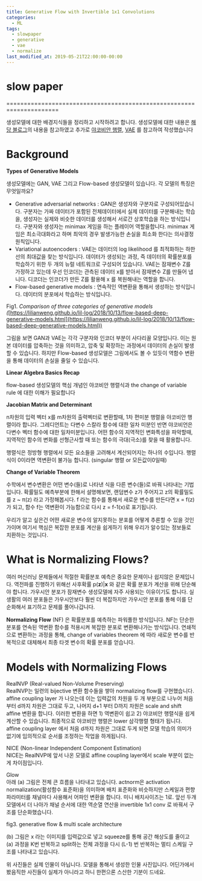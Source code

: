 ```yaml
---
title: Generative Flow with Invertible 1x1 Convolutions
categories:
  - ML
tags:
  - slowpaper
  - generative  
  - vae
  - normalize
last_modified_at: 2019-05-21T22:00:00-00:00
---
```


# slow paper
=====================================================================

생성모델에 대한 배경지식들을 정리하고 시작하려고 합니다. 생성모델에 대한 내용은 [해당 블로그](https://lilianweng.github.io/lil-log/2018/10/13/flow-based-deep-generative-models.html)의 내용을 참고하였고 추가로 [야코비안 행렬](https://darkpgmr.tistory.com/132), [VAE](https://ratsgo.github.io/generative%20model/2018/01/27/VAE/) 를 참고하여 작성했습니다

**Background**
==============

**Types of Generative Models**

생성모델에는 GAN, VAE 그리고 Flow-based 생성모델이 있습니다. 각 모델의 특징은 무엇일까요?

*   Generative adversarial networks : GAN은 생성자와 구분자로 구성되어있습니다. 구분자는 가짜 데이터가 포함된 전체데이터에서 실제 데이터를 구분해내는 학습을, 생성자는 실제와 비슷한 데이터를 생성해서 서로간 상호학습을 하는 방식입니다. 구분자와 생성자는 minimax 게임을 하는 플레이어 역할을합니다. minimax 게임은 최소극대화라고 하며 최악의 경우 발생가능한 손실을 최소화 한다는 의사결정 원칙입니다.
*   Variational autoencoders : VAE는 데이터의 log likelihood 를 최적화하는 하한선의 최대값을 찾는 방식입니다. 데이터가 생성되는 과정, 즉 데이터의 확률분포를 학습하기 위한 두 개의 뉴럴 네트워크로 구성되어 있습니다. VAE는 잠재변수 Z를 가정하고 있는데 우선 인코더는 관측된 데이터 x를 받아서 잠재변수 Z를 만들어 냅니다. 디코더는 인코더가 만든 Z를 활용해 x 를 복원해내는 역할을 합니다.
*   Flow-based generative models : 연속적인 역변환을 통해서 생성하는 방식입니다. 데이터의 분포에서 학습하는 방식입니다.

Fig1. _Comparison of three categories of generative models (_[https://lilianweng.github.io/lil-log/2018/10/13/flow-based-deep-generative-models.html](https://lilianweng.github.io/lil-log/2018/10/13/flow-based-deep-generative-models.html))

그림을 보면 GAN과 VAE는 각각 구분자와 인코더 부분이 사다리꼴 모양입니다. 이는 원본 데이터를 압축하는 것을 의미하고, 압축 및 확장하는 과정에서 데이터의 손실이 발생할 수 있습니다. 하지만 Flow-based 생성모델은 그림에서도 볼 수 있듯이 역함수 변환을 통해 데이터의 손실을 줄일 수 있습니다.

**Linear Algebra Basics Recap**

flow-based 생성모델의 핵심 개념인 야코비안 행렬식과 the change of variable rule 에 대한 이해가 필요합니다

**Jacobian Matrix and Determinant**

n차원의 입력 벡터 x를 m차원의 출력벡터로 변환할때, 1차 편미분 행렬을 야코비안 행렬이라 합니다. 그레디언트는 다변수 스칼라 함수에 대한 일차 미분인 반면 야코비언은 다변수 벡터 함수에 대한 일차미분입니다. 어떤 함수의 지역적인 변화특성을 파악할때, 지역적인 함수의 변화를 선형근사할 때 또는 함수의 극대(극소)를 찾을 때 활용합니다.

행렬식은 정방형 행렬에서 모든 요소들을 고려해서 계산되어지는 하나의 수입니다. 행렬식이 0이라면 역변환이 불가능 합니다. (singular 행렬 or 모든값이0일때)

**Change of Variable Theorem**

수학에서 변수변환은 어떤 변수(들)로 나타낸 식을 다른 변수(들)로 바꿔 나타내는 기법입니다. 확률밀도 예측부분에 한해서 설명해보면, 랜덤변수 z가 주어지고 z의 확률밀도를 z ~ π(z) 라고 가정해봅시다. f 라는 함수를 통해서 새로운 변수를 만든다면 x = f(z)가 되고, 함수 f는 역변환이 가능함으로 다시 z = f-1(x)로 표기됩니다.

우리가 알고 싶은건 어떤 새로운 변수의 알지못하는 분포를 어떻게 추론할 수 있을 것인가이며 여기서 핵심은 복잡한 분포를 계산을 쉽게하기 위해 우리가 알수있는 정보들로 치환하는 것입니다.

What is Normalizing Flows?
==========================

여러 머신러닝 문제들에서 적절한 확률분포 예측은 중요한 문제이나 쉽지않은 문제입니다. 역전파를 진행하기 위해선 사후확률 p(**z**)|**x** 와 같은 확률 분포가 계산을 위해 단순해야 합니다. 가우시안 분포가 잠재변수 생성모델에 자주 사용되는 이유이기도 합니다. 실생활의 여러 분포들은 가우시안보다 훨씬 더 복잡하지만 가우시안 분포를 통해 이를 단순화해서 표기하고 문제를 풀어나갑니다.

**Normalizing Flow** (NF) 은 확률분포를 예측하는 파워풀한 방식입니다. NF는 단순한 분포를 연속된 역변환 함수를 적용시켜 복잡한 분포로 변환해나가는 방식입니다. 연쇄적으로 변환하는 과정을 통해, change of variables theorem 에 따라 새로운 변수를 반복적으로 대체해서 최종 타겟 변수의 확률 분포를 얻습니다.

Models with Normalizing Flows
=============================

RealNVP (Real-valued Non-Volume Preserving)  
RealNVP는 일련의 bijective 변환 함수들을 쌓아 normalizing flow를 구현했습니다. affine coupling layer 가 나오는데 이는 입력값의 차원을 두 개 부분으로 나누어 처음부터 d까지 차원은 그대로 두고, 나머지 d+1 부터 D까지 차원은 scale and shift affine 변환을 합니다. 이러한 변환을 하면 1) 역변환이 쉽고 2) 야코비안 행렬식을 쉽게 계산할 수 있습니다. 최종적으로 야코비안 행렬은 lower 삼각행렬 형태가 됩니다. affine coupling layer 에서 처음 d까지 차원은 그대로 두게 되면 모델 학습의 의미가 없기에 임의적으로 순서를 조정하는 작업을 하게됩니다.

NICE (Non-linear Independent Component Estimation)  
NICE는 RealNVP에 앞서 나온 모델로 affine coupling layer에서 scale 부분이 없는게 차이점입니다.

Glow  
아래 (a) 그림은 전체 큰 흐름을 나타내고 있습니다. actnorm은 activation normalization(활성함수 표준화)을 의미하며 배치 표준화와 비슷하지만 스케일과 편향 파라미터를 채널마다 사용해서 어파인 변환을 합니다. 미니 배치사이즈는 1로. 앞선 두개 모델에서 더 나아가 채널 순서에 대한 역순열 연산을 invertible 1x1 conv 로 바꿔서 구조를 단순화했습니다.

fig3. generative flow & multi scale architecture

(b) 그림은 x 라는 이미지를 입력값으로 넣고 squeeze를 통해 공간 해상도를 줄이고 (a) 과정을 K번 반복하고 split하는 전체 과정을 다시 (L-1) 번 반복하는 멀티 스케일 구조를 나타내고 있습니다.

위 사진들은 실제 인물이 아닙니다. 모델을 통해서 생성한 인물 사진입니다. 어딘가에서 봤음직한 사진들이 실제가 아니라고 하니 한편으론 스산한 기분이 드네요.
